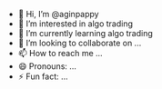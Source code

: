 - 👋 Hi, I’m @aginpappy
- 👀 I’m interested in algo trading
- 🌱 I’m currently learning algo trading
- 💞️ I’m looking to collaborate on ...
- 📫 How to reach me ...
- 😄 Pronouns: ...
- ⚡ Fun fact: ...

<!---
aginpappy/aginpappy is a ✨ special ✨ repository because its `README.md` (this file) appears on your GitHub profile.
You can click the Preview link to take a look at your changes.
--->
